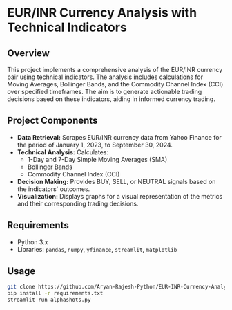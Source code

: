 # EUR/INR Currency Analysis with Technical Indicators

## Overview
This project implements a comprehensive analysis of the EUR/INR currency pair using technical indicators. The analysis includes calculations for Moving Averages, Bollinger Bands, and the Commodity Channel Index (CCI) over specified timeframes. The aim is to generate actionable trading decisions based on these indicators, aiding in informed currency trading.

## Project Components
- **Data Retrieval:** Scrapes EUR/INR currency data from Yahoo Finance for the period of January 1, 2023, to September 30, 2024.
- **Technical Analysis:** Calculates:
  - 1-Day and 7-Day Simple Moving Averages (SMA)
  - Bollinger Bands
  - Commodity Channel Index (CCI)
- **Decision Making:** Provides BUY, SELL, or NEUTRAL signals based on the indicators' outcomes.
- **Visualization:** Displays graphs for a visual representation of the metrics and their corresponding trading decisions.

## Requirements
- Python 3.x
- Libraries: `pandas`, `numpy`, `yfinance`, `streamlit`, `matplotlib`

## Usage

   ```bash
   git clone https://github.com/Aryan-Rajesh-Python/EUR-INR-Currency-Analysis-with-Technical-Indicators.git
   pip install -r requirements.txt
   streamlit run alphashots.py
